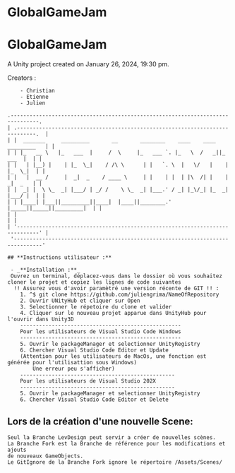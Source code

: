 # GlobalGameJam

GlobalGameJam
=======================

A Unity project created on January 26, 2024, 19:30 pm.

Creators : 
```
	- Christian
	- Etienne
	- Julien
```

```
.-------------------------------------------------------------------------------.  
| .----------------------------------------------------------------------------.  |  
| |  _______     _________       __       ________    ____    ____  _________   | |  
| | |_   __ \   |_   ___  |     /  \     |_   ___ `. |_   \  /   _||_   ___  |  | |  
| |   | |__) |    | |_  \_|    / /\ \      | |   `. \  |   \/   |    | |_  \_|  | |  
| |   |  __ /     |  _|  _    / ____ \     | |    | |  | |\  /| |    |  _|  _   | |  
| |  _| |  \ \_  _| |___/ | _/ /    \ \_  _| |___.' / _| |_\/_| |_  _| |___/ |  | |  
| | |____| |___||_________||____|  |____||________.' |_____||_____||_________|  | |  
| |                                                                             | |  
| '-----------------------------------------------------------------------------' |  
 '-------------------------------------------------------------------------------'

```


    ## **Instructions utilisateur :**
    
     - _**Installation :**_
     Ouvrez un terminal, déplacez-vous dans le dossier où vous souhaitez cloner le projet et copiez les lignes de code suivantes
      !! Assurez vous d'avoir paramètré une version récente de GIT !! :
    	1. ^$ git clone https://github.com/juliengrima/NameOfRepository
        2. Ouvrir UNityHub et cliquer sur Open
        3. Selectionner le répetoire du clone et valider
        4. Cliquer sur le nouveau projet apparue dans UnityHub pour l'ouvrir dans Unity3D
        ---------------------------------------------------
        Pour les utilisateurs de Visual Studio Code Windows
        ---------------------------------------------------
        5. Ouvrir le packageManager et selectionner UnityRegistry
        6. Chercher Visual Studio Code Editor et Update
        (Attention pour les utilisateurs de MacOs, une fonction est générée pour l'utilisattion sous Windows)
            Une erreur peu s'afficher)
        -------------------------------------------------
        Pour les utilisateurs de Visual Studio 202X
        -------------------------------------------------
        5. Ouvrir le packageManager et selectionner UnityRegistry
        6. Chercher Visual Studio Code Editor et Delete

## Lors de la création d'une nouvelle Scene:
    Seul la Branche LevDesign peut servir a créer de nouvelles scènes.
    La Branche Fork est la Branche de référence pour les modifications et ajouts
    de nouveaux GameObjects.
    Le GitIgnore de la Branche Fork ignore le répertoire /Assets/Scenes/


